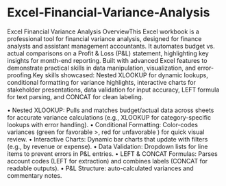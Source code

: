# Excel-Financial-Variance-Analysis
Excel Financial Variance Analysis
OverviewThis Excel workbook is a professional tool for financial variance analysis, designed for finance analysts and assistant management accountants. It automates budget vs. actual comparisons on a Profit & Loss (P&L) statement, highlighting key insights for month-end reporting. Built with advanced Excel features to demonstrate practical skills in data manipulation, visualization, and error-proofing.Key skills showcased: Nested XLOOKUP for dynamic lookups, conditional formatting for variance highlights, interactive charts for stakeholder presentations, data validation for input accuracy, LEFT formula for text parsing, and CONCAT for clean labeling.

•	Nested XLOOKUP: Pulls and matches budget/actual data across sheets for accurate variance calculations (e.g., XLOOKUP for category-specific lookups with error handling).
•	Conditional Formatting: Color-codes variances (green for favorable >, red for unfavorable ) for quick visual review.
•	Interactive Charts: Dynamic bar charts that update with filters (e.g., by revenue or expense).
•	Data Validation: Dropdown lists for line items to prevent errors in P&L entries.
•	LEFT & CONCAT Formulas: Parses account codes (LEFT for extraction) and combines labels (CONCAT for readable outputs).
•	P&L Structure: auto-calculated variances and commentary notes.
